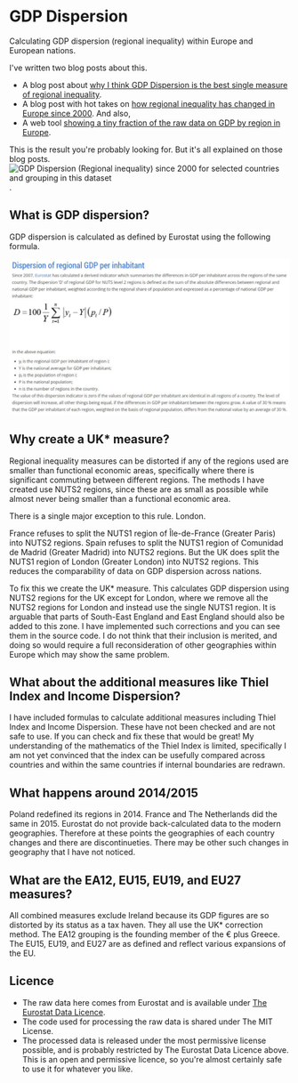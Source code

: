 # GDP Dispersion
Calculating GDP dispersion (regional inequality) within Europe and European nations.

I've written two blog posts about this.
* A blog post about [why I think GDP Dispersion is the best single measure of regional inequality](https://www.tomforth.co.uk/regionalinequality).
* A blog post with hot takes on [how regional inequality has changed in Europe since 2000](https://www.tomforth.co.uk/regionalinequalitytwo).
And also,
* A web tool [showing a tiny fraction of the raw data on GDP by region in Europe](https://www.tomforth.co.uk/regionalinequalitybubbles).

This is the result you're probably looking for. But it's all explained on those blog posts.
![GDP Dispersion (Regional inequality) since 2000 for selected countries and grouping in this dataset](https://www.tomforth.co.uk/regionalinequalitytwo/GDPDispersion.png).

## What is GDP dispersion?
GDP dispersion is calculated as defined by Eurostat using the following formula.

![GDP dispersion formula](DispersionFormula.jpg)

## Why create a UK* measure?
Regional inequality measures can be distorted if any of the regions used are smaller than functional economic areas, specifically where there is significant commuting between different regions. The methods I have created use NUTS2 regions, since these are as small as possible while almost never being smaller than a functional economic area.

There is a single major exception to this rule. London.

France refuses to split the NUTS1 region of Île-de-France (Greater Paris) into NUTS2 regions. Spain refuses to split the NUTS1 region of Comunidad de Madrid (Greater Madrid) into NUTS2 regions. But the UK does split the NUTS1 region of London (Greater London) into NUTS2 regions. This reduces the comparability of data on GDP dispersion across nations.

To fix this we create the UK* measure. This calculates GDP dispersion using NUTS2 regions for the UK except for London, where we remove all the NUTS2 regions for London and instead use the single NUTS1 region. It is arguable that parts of South-East England and East England should also be added to this zone. I have implemented such corrections and you can see them in the source code. I do not think that their inclusion is merited, and doing so would require a full reconsideration of other geographies within Europe which may show the same problem.

## What about the additional measures like Thiel Index and Income Dispersion?
I have included formulas to calculate additional measures including Thiel Index and Income Dispersion. These have not been checked and are not safe to use. If you can check and fix these that would be great! My understanding of the mathematics of the Thiel Index is limited, specifically I am not yet convinced that the index can be usefully compared across countries and within the same countries if internal boundaries are redrawn.

## What happens around 2014/2015
Poland redefined its regions in 2014. France and The Netherlands did the same in 2015. Eurostat do not provide back-calculated data to the modern geographies. Therefore at these points the geographies of each country changes and there are discontinueties. There may be other such changes in geography that I have not noticed.

## What are the EA12, EU15, EU19, and EU27 measures?
All combined measures exclude Ireland because its GDP figures are so distorted by its status as a tax haven. They all use the UK* correction method. The EA12 grouping is the founding member of the € plus Greece. The EU15, EU19, and EU27 are as defined and reflect various expansions of the EU.

## Licence
* The raw data here comes from Eurostat and is available under [The Eurostat Data Licence](https://ec.europa.eu/eurostat/about/policies/copyright).
* The code used for processing the raw data is shared under The MIT License.
* The processed data is released under the most permissive license possible, and is probably restricted by The Eurostat Data Licence above. This is an open and permissive licence, so you're almost certainly safe to use it for whatever you like.
